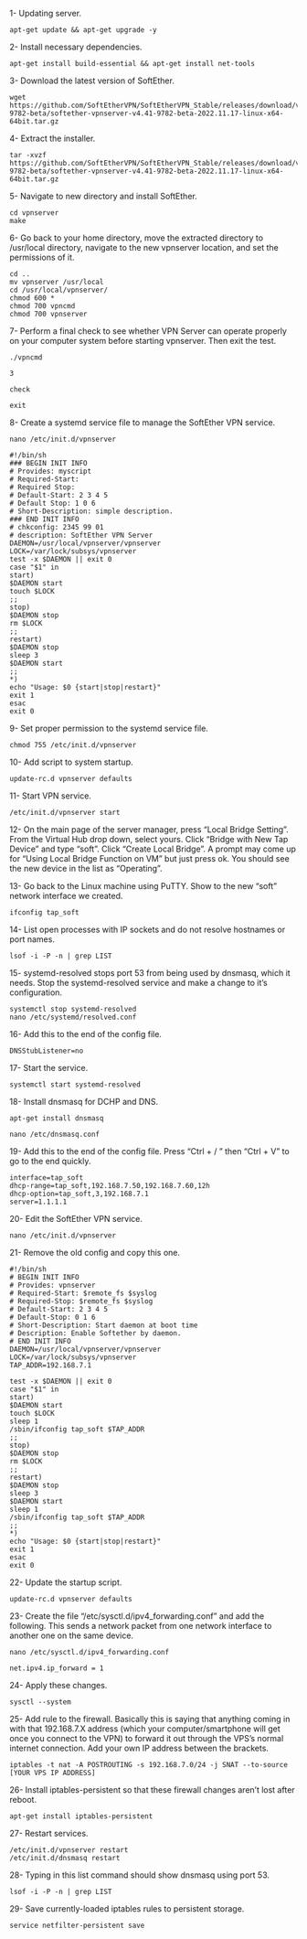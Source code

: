 1- Updating server.

```
apt-get update && apt-get upgrade -y
```
2- Install necessary dependencies.

```
apt-get install build-essential && apt-get install net-tools
```
3- Download the latest version of SoftEther.

```
wget https://github.com/SoftEtherVPN/SoftEtherVPN_Stable/releases/download/v4.41-9782-beta/softether-vpnserver-v4.41-9782-beta-2022.11.17-linux-x64-64bit.tar.gz
```
4- Extract the installer.

```
tar -xvzf https://github.com/SoftEtherVPN/SoftEtherVPN_Stable/releases/download/v4.41-9782-beta/softether-vpnserver-v4.41-9782-beta-2022.11.17-linux-x64-64bit.tar.gz
```
5- Navigate to new directory and install SoftEther.

```
cd vpnserver
make
```
6- Go back to your home directory, move the extracted directory to /usr/local directory, navigate to the new vpnserver location, and set the permissions of it.

```
cd ..
mv vpnserver /usr/local
cd /usr/local/vpnserver/
chmod 600 *
chmod 700 vpncmd
chmod 700 vpnserver
```
7- Perform a final check to see whether VPN Server can operate properly on your computer system before starting vpnserver. Then exit the test.

```
./vpncmd
```
```
3
```
```
check
```
```
exit
```

8- Create a systemd service file to manage the SoftEther VPN service.

```
nano /etc/init.d/vpnserver
```
```
#!/bin/sh
### BEGIN INIT INFO
# Provides: myscript
# Required-Start:
# Required Stop:
# Default-Start: 2 3 4 5
# Default Stop: 1 0 6
# Short-Description: simple description.
### END INIT INFO
# chkconfig: 2345 99 01
# description: SoftEther VPN Server
DAEMON=/usr/local/vpnserver/vpnserver
LOCK=/var/lock/subsys/vpnserver
test -x $DAEMON || exit 0
case "$1" in
start)
$DAEMON start
touch $LOCK
;;
stop)
$DAEMON stop
rm $LOCK
;;
restart)
$DAEMON stop
sleep 3
$DAEMON start
;;
*)
echo "Usage: $0 {start|stop|restart}"
exit 1
esac
exit 0
```
9- Set proper permission to the systemd service file.

```
chmod 755 /etc/init.d/vpnserver
```
10- Add script to system startup.

```
update-rc.d vpnserver defaults
```
11- Start VPN service.

```
/etc/init.d/vpnserver start
```
12- On the main page of the server manager, press “Local Bridge Setting”. From the Virtual Hub drop down, select yours. Click “Bridge with New Tap Device” and type “soft”. Click “Create Local Bridge”. A prompt may come up for “Using Local Bridge Function on VM” but just press ok. You should see the new device in the list as “Operating”.

13- Go back to the Linux machine using PuTTY. Show to the new “soft” network interface we created.

```
ifconfig tap_soft
```
14- List open processes with IP sockets and do not resolve hostnames or port names.

```
lsof -i -P -n | grep LIST
```
15- systemd-resolved stops port 53 from being used by dnsmasq, which it needs. Stop the systemd-resolved service and make a change to it’s configuration.

```
systemctl stop systemd-resolved
nano /etc/systemd/resolved.conf
```
16- Add this to the end of the config file.

```
DNSStubListener=no
```
17- Start the service.

```
systemctl start systemd-resolved
```
18- Install dnsmasq for DCHP and DNS.

```
apt-get install dnsmasq
```
```
nano /etc/dnsmasq.conf
```
19- Add this to the end of the config file. Press “Ctrl + / ” then “Ctrl + V” to go to the end quickly.

```
interface=tap_soft
dhcp-range=tap_soft,192.168.7.50,192.168.7.60,12h
dhcp-option=tap_soft,3,192.168.7.1
server=1.1.1.1
```

20- Edit the SoftEther VPN service.

```
nano /etc/init.d/vpnserver
```

21- Remove the old config and copy this one.

```
#!/bin/sh
# BEGIN INIT INFO
# Provides: vpnserver
# Required-Start: $remote_fs $syslog
# Required-Stop: $remote_fs $syslog
# Default-Start: 2 3 4 5
# Default-Stop: 0 1 6
# Short-Description: Start daemon at boot time
# Description: Enable Softether by daemon.
# END INIT INFO
DAEMON=/usr/local/vpnserver/vpnserver
LOCK=/var/lock/subsys/vpnserver
TAP_ADDR=192.168.7.1

test -x $DAEMON || exit 0
case "$1" in
start)
$DAEMON start
touch $LOCK
sleep 1
/sbin/ifconfig tap_soft $TAP_ADDR
;;
stop)
$DAEMON stop
rm $LOCK
;;
restart)
$DAEMON stop
sleep 3
$DAEMON start
sleep 1
/sbin/ifconfig tap_soft $TAP_ADDR
;;
*)
echo "Usage: $0 {start|stop|restart}"
exit 1
esac
exit 0
```
22- Update the startup script.

```
update-rc.d vpnserver defaults
```
23- Create the file “/etc/sysctl.d/ipv4_forwarding.conf” and add the following. This sends a network packet from one network interface to another one on the same device.

```
nano /etc/sysctl.d/ipv4_forwarding.conf
```
```
net.ipv4.ip_forward = 1
```

24- Apply these changes.

```
sysctl --system
```
25- Add rule to the firewall. Basically this is saying that anything coming in with that 192.168.7.X address (which your computer/smartphone will get once you connect to the VPN) to forward it out through the VPS’s normal internet connection. Add your own IP address between the brackets.

```
iptables -t nat -A POSTROUTING -s 192.168.7.0/24 -j SNAT --to-source [YOUR VPS IP ADDRESS]
```
26- Install iptables-persistent so that these firewall changes aren’t lost after reboot.

```
apt-get install iptables-persistent
```

27- Restart services.
```
/etc/init.d/vpnserver restart
/etc/init.d/dnsmasq restart
```

28- Typing in this list command should show dnsmasq using port 53.

```
lsof -i -P -n | grep LIST
```
29- Save currently-loaded iptables rules to persistent storage.

```
service netfilter-persistent save
```





